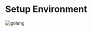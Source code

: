 # Setup Environment

![golang](https://github.com/AliiAhmadi/SetupEnvironment/assets/107758775/c92ee1ad-f36c-4626-865b-768ab0e5ae12)
